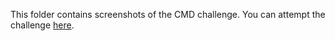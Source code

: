 This folder contains screenshots of the CMD challenge. You can attempt the challenge [here](https://cmdchallenge.com).